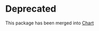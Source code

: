 # Deprecated

This package has been merged into [Chart](http://hackage.haskell.org/package/Chart-1.4/docs/Graphics-Rendering-Chart-Plot-Histogram.html)
